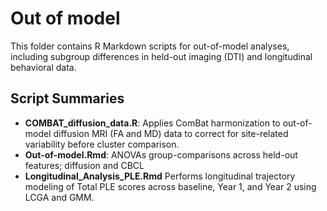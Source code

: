 # Out of model
This folder contains R Markdown scripts for out-of-model analyses, including subgroup differences in held-out imaging (DTI) and longitudinal behavioral data.

## Script Summaries

- **COMBAT_diffusion_data.R**: Applies ComBat harmonization to out-of-model diffusion MRI (FA and MD) data to correct for site-related variability before cluster comparison.
- **Out-of-model.Rmd**: ANOVAs group-comparisons across held-out features; diffusion and CBCL 
- **Longitudinal_Analysis_PLE.Rmd**
Performs longitudinal trajectory modeling of Total PLE scores across baseline, Year 1, and Year 2 using LCGA and GMM.
